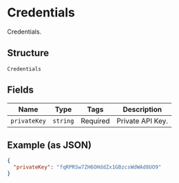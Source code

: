 
# Credentials

Credentials.

## Structure

`Credentials`

## Fields

| Name | Type | Tags | Description |
|  --- | --- | --- | --- |
| `privateKey` | `string` | Required | Private API Key. |

## Example (as JSON)

```json
{
  "privateKey": "fqRPRSw7ZH6OHddZx1GBzcsWdWAd8UO9"
}
```

